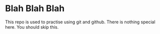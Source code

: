 # Blah Blah Blah
This repo is used to practise using git and github.
There is nothing special here.
You should skip this.